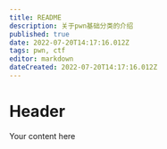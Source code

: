```yaml
---
title: README
description: 关于pwn基础分类的介绍
published: true
date: 2022-07-20T14:17:16.012Z
tags: pwn, ctf
editor: markdown
dateCreated: 2022-07-20T14:17:16.012Z
---
```


# Header
Your content here